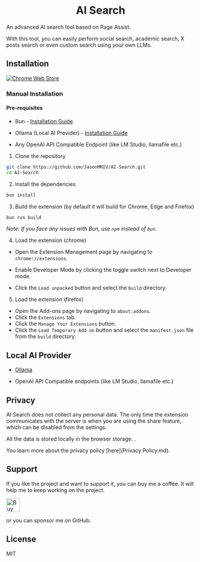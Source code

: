 <p align="center">
    <h1 align="center">AI Search</h1>
</p>

</p>

An advanced AI search tool based on Page Assist.

With this tool, you can easily perform social search, academic search, X posts search or even custom search using your own LLMs.

## Installation

[![Chrome Web Store](https://pub-35424b4473484be483c0afa08c69e7da.r2.dev/UV4C4ybeBTsZt43U4xis.png)]()

### Manual Installation

#### Pre-requisites

- Bun - [Installation Guide](https://bun.sh/)

- Ollama (Local AI Provider) - [Installation Guide](https://ollama.com)

- Any OpenAI API Compatible Endpoint (like LM Studio, llamafile etc.)
1. Clone the repository

```bash
git clone https://github.com/JasonMMIV/AI-Search.git
cd AI-Search
```

2. Install the dependencies

```bash
bun install
```

3. Build the extension (by default it will build for Chrome, Edge and Firefox)

```bash
bun run build
```

_Note: If you face any issues with Bun, use `npm` instead of `bun`._

4. Load the extension (chrome)
- Open the Extension Management page by navigating to `chrome://extensions`.

- Enable Developer Mode by clicking the toggle switch next to Developer mode.

- Click the `Load unpacked` button and select the `build` directory.
5. Load the extension (firefox)
- Open the Add-ons page by navigating to `about:addons`.
- Click the `Extensions` tab.
- Click the `Manage Your Extensions` button.
- Click the `Load Temporary Add-on` button and select the `manifest.json` file from the `build` directory.

## Local AI Provider

- [Ollama](https://github.com/ollama/ollama)

- OpenAI API Compatible endpoints (like LM Studio, llamafile etc.)

## Privacy

AI Search does not collect any personal data. The only time the extension communicates with the server is when you are using the share feature, which can be disabled from the settings.

All the data is stored locally in the browser storage. .

You learn more about the privacy policy [here](Privacy Policy.md).

## Support

If you like the project and want to support it, you can buy me a coffee. It will help me to keep working on the project.

<a href='https://ko-fi.com/jasonmmiv' target='_blank'><img height='36' style='border:0px;height:36px;' src='https://storage.ko-fi.com/cdn/kofi2.png?v=3' border='0' alt='Buy Me a Coffee at ko-fi.com' /></a>

or you can sponsor me on GitHub.

## License

MIT
